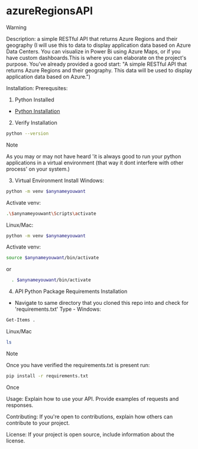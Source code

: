 ﻿# azureRegionsAPI

>[!WARNING]
>Description: a simple RESTful API that returns Azure Regions and their geography (I will use this to data to display application data based on Azure Data Centers. You can visualize in Power Bi using Azure Maps, or if you have custom dashboards.This is where you can elaborate on the project's purpose. You've already provided a good start: "A simple RESTful API that returns Azure Regions and their geography. This data will be used to display application data based on Azure.")
>

Installation: 
Prerequsites:
1. Python Installed
- [Python Installation]('https://www.python.org/downloads/)
2. Verify Installation
```bash
python --version
```

>[!NOTE]
>As you may or may not have heard 'it is always good to run your python applications in a virtual environment (that way it dont interfere with other process' on your system.)
>

3. Virtual Environment Install
Windows: 
```bash
python -m venv $anynameyouwant
```
Activate venv: 
```bash
.\$anynameyouwant\Scripts\activate
```
Linux/Mac: 
```bash
python -m venv $anynameyouwant
```
Activate venv:
```bash 
source $anynameyouwant/bin/activate
```
 or
```bash
  . $anynameyouwant/bin/activate
```

4. API Python Package Requirements Installation
- Navigate to same directory that you cloned this repo into and check for 'requirements.txt'
Type -
Windows:
```bash
Get-Items .
```
Linux/Mac
```bash
ls
```
>[!NOTE]
>Once you have verified the requirements.txt is present run:
```bash
pip install -r requirements.txt
```

Once





Usage: Explain how to use your API. Provide examples of requests and responses.

Contributing: If you're open to contributions, explain how others can contribute to your project.

License: If your project is open source, include information about the license.
